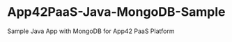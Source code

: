 App42PaaS-Java-MongoDB-Sample
=============================

Sample Java App with MongoDB for App42 PaaS Platform
